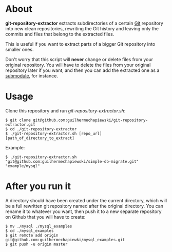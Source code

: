About
=====

**git-repository-extractor** extracts subdirectories of a certain [Git](http://git-scm.com) repository into new clean repositories, rewriting the Git history and leaving only the commits and files that belong to the extracted files.

This is useful if you want to extract parts of a bigger Git repository into smaller ones.

Don't worry that this script will **never** change or delete files from your original repository. You will have to delete the files from your original repository later if you want, and then you can add the extracted one as a [submodule](http://git-scm.com/book/en/Git-Tools-Submodules), for instance.

Usage
=====

Clone this repository and run *git-repository-extractor.sh*:

	$ git clone git@github.com:guilhermechapiewski/git-repository-extractor.git  
	$ cd ./git-repository-extractor  
	$ ./git-repository-extractor.sh [repo_url] [path_of_directory_to_extract]

Example:

	$ ./git-repository-extractor.sh "git@github.com:guilhermechapiewski/simple-db-migrate.git" "example/mysql"

After you run it
================

A directory should have been created under the current directory, which will be a full rewritten git repository named after the original directory. You can rename it to whatever you want, then push it to a new separate repository on Github that you will have to create:

	$ mv ./mysql ./mysql_examples
	$ cd ./mysql_examples
	$ git remote add origin git@github.com:guilhermechapiewki/mysql_examples.git
	$ git push -u origin master